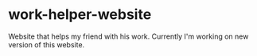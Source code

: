 # work-helper-website
Website that helps my friend with his work.
Currently I'm working on new version of this website.
